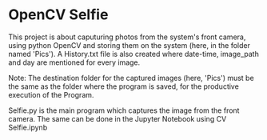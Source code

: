 # OpenCV Selfie
This project is about caputuring photos from the system's front camera, using python OpenCV and storing them on the system (here, in the  folder named 'Pics'). A History.txt file is also created where date-time, image_path and day are mentioned for every image.

Note: The destination folder for the captured images (here, 'Pics') must be the same as the folder where the program is saved, for the productive execution of the Program.

Selfie.py is the main program which captures the image from the front camera. The same can be done in the Jupyter Notebook using CV Selfie.ipynb
